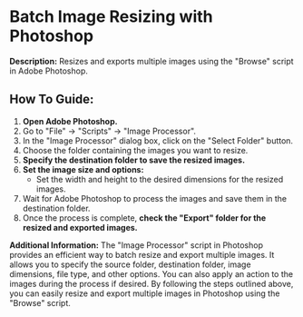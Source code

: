 # Batch Image Resizing with Photoshop

**Description:** Resizes and exports multiple images using the "Browse" script in Adobe Photoshop.

## How To Guide:

1. **Open Adobe Photoshop.**
2. Go to "File" -> "Scripts" -> "Image Processor".
3. In the "Image Processor" dialog box, click on the "Select Folder" button.
4. Choose the folder containing the images you want to resize.
5. **Specify the destination folder to save the resized images.**
6. **Set the image size and options:**
    - Set the width and height to the desired dimensions for the resized images.
7. Wait for Adobe Photoshop to process the images and save them in the destination folder.
8. Once the process is complete, **check the "Export" folder for the resized and exported images.**

**Additional Information:** The "Image Processor" script in Photoshop provides an efficient way to batch resize and export multiple images. It allows you to specify the source folder, destination folder, image dimensions, file type, and other options. You can also apply an action to the images during the process if desired. By following the steps outlined above, you can easily resize and export multiple images in Photoshop using the "Browse" script.
